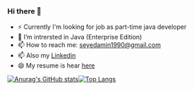 ### Hi there 👋

<!--
**SM2A/SM2A** is a ✨ _special_ ✨ repository because its `README.md` (this file) appears on your GitHub profile.

Here are some ideas to get you started:

- 🔭 I’m currently working on ...
- 🌱 I’m currently learning ...
- 👯 I’m looking to collaborate on ...
- 🤔 I’m looking for help with ...
- 💬 Ask me about ...
- 📫 How to reach me: ...
- 😄 Pronouns: ...
- ⚡ Fun fact: ...
-->


- ⚡ Currently I'm looking for job as part-time java developer
- 🌱 I’m intrersted in Java (Enterprise Edition)
- 📫 How to reach me: seyedamin1990@gmail.com
- 📫 Also my [Linkedin](https://www.linkedin.com/in/sm2a/)
- 😄 My resume is hear [here](https://github.com/SM2A/SM2A/blob/main/Seyed%20Mohammad%20Amin%20Atyabi.pdf)

[![Anurag's GitHub stats](https://github-readme-stats.vercel.app/api?username=SM2A&count_private=true&show_icons=true)](https://github.com/anuraghazra/github-readme-stats)[![Top Langs](https://github-readme-stats.vercel.app/api/top-langs/?username=SM2A&layout=compact&langs_count=8)](https://github.com/anuraghazra/github-readme-stats)



